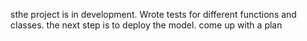sthe project is in development. Wrote tests for different functions and classes. the next step is to deploy the model. come up with a plan